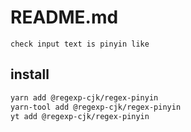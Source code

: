 # README.md

    check input text is pinyin like

## install

```bash
yarn add @regexp-cjk/regex-pinyin
yarn-tool add @regexp-cjk/regex-pinyin
yt add @regexp-cjk/regex-pinyin
```

